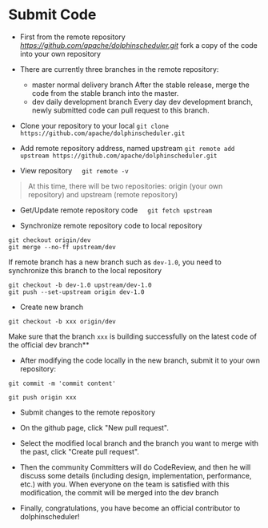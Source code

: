 # Submit Code

* First from the remote repository *https://github.com/apache/dolphinscheduler.git* fork a copy of the code into your own repository

* There are currently three branches in the remote repository:
    * master           normal delivery branch
        After the stable release, merge the code from the stable branch into the master.
    
    * dev              daily development branch
        Every day dev development branch, newly submitted code can pull request to this branch.


* Clone your repository to your local
    `git clone https://github.com/apache/dolphinscheduler.git`

* Add remote repository address, named upstream
    `git remote add upstream https://github.com/apache/dolphinscheduler.git`

* View repository
    `git remote -v`

>At this time, there will be two repositories: origin (your own repository) and upstream (remote repository)

* Get/Update remote repository code
    `git fetch upstream`

* Synchronize remote repository code to local repository

```
git checkout origin/dev
git merge --no-ff upstream/dev
```

If remote branch has a new branch such as `dev-1.0`, you need to synchronize this branch to the local repository
      
```
git checkout -b dev-1.0 upstream/dev-1.0
git push --set-upstream origin dev-1.0
```

* Create new branch
```
git checkout -b xxx origin/dev
```

Make sure that the branch `xxx` is building successfully on the latest code of the official dev branch**


* After modifying the code locally in the new branch, submit it to your own repository:
  
`git commit -m 'commit content'`
    
`git push origin xxx`

* Submit changes to the remote repository

* On the github page, click "New pull request".

* Select the modified local branch and the branch you want to merge with the past, click "Create pull request".

* Then the community Committers will do CodeReview, and then he will discuss some details (including design, implementation, performance, etc.) with you. When everyone on the team is satisfied with this modification, the commit will be merged into the dev branch

* Finally, congratulations, you have become an official contributor to dolphinscheduler!


